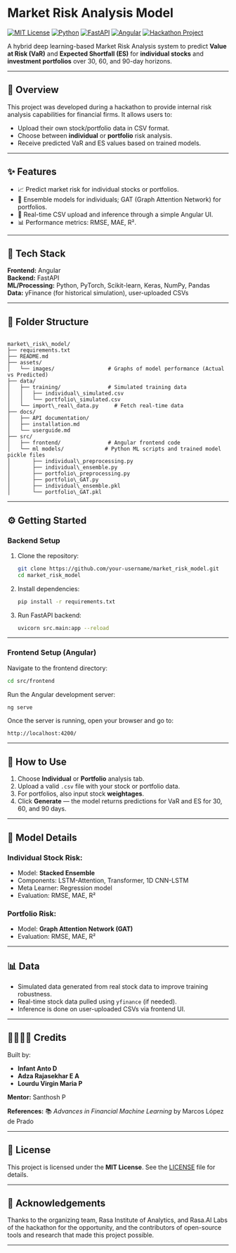 # Market Risk Analysis Model

[![MIT License](https://img.shields.io/badge/License-MIT-green.svg)](LICENSE)
[![Python](https://img.shields.io/badge/Python-3.9+-blue.svg)](https://www.python.org/)
[![FastAPI](https://img.shields.io/badge/FastAPI-Backend-green.svg)](https://fastapi.tiangolo.com/)
[![Angular](https://img.shields.io/badge/Angular-Frontend-red.svg)](https://angular.io/)
[![Hackathon Project](https://img.shields.io/badge/Status-Hackathon-blueviolet.svg)]()

A hybrid deep learning-based Market Risk Analysis system to predict **Value at Risk (VaR)** and **Expected Shortfall (ES)** for **individual stocks** and **investment portfolios** over 30, 60, and 90-day horizons.

---

## 🚀 Overview

This project was developed during a hackathon to provide internal risk analysis capabilities for financial firms. It allows users to:

- Upload their own stock/portfolio data in CSV format.
- Choose between **individual** or **portfolio** risk analysis.
- Receive predicted VaR and ES values based on trained models.

---

## ✨ Features

- 📈 Predict market risk for individual stocks or portfolios.
- 🧠 Ensemble models for individuals; GAT (Graph Attention Network) for portfolios.
- 🔁 Real-time CSV upload and inference through a simple Angular UI.
- 📊 Performance metrics: RMSE, MAE, R².

---

## 🧰 Tech Stack

**Frontend:** Angular  
**Backend:** FastAPI  
**ML/Processing:** Python, PyTorch, Scikit-learn, Keras, NumPy, Pandas  
**Data:** yFinance (for historical simulation), user-uploaded CSVs

---

## 📁 Folder Structure

```

market\_risk\_model/
├── requirements.txt
├── README.md
├── assets/
│   └── images/                 # Graphs of model performance (Actual vs Predicted)
├── data/
│   ├── training/               # Simulated training data
│   │   ├── individual\_simulated.csv
│   │   └── portfolio\_simulated.csv
│   └── import\_real\_data.py     # Fetch real-time data
├── docs/
│   ├── API documentation/
│   ├── installation.md
│   └── userguide.md
├── src/
│   ├── frontend/               # Angular frontend code
│   └── ml models/             # Python ML scripts and trained model pickle files
│       ├── individual\_preprocessing.py
│       ├── individual\_ensemble.py
│       ├── portfolio\_preprocessing.py
│       ├── portfolio\_GAT.py
│       ├── individual\_ensemble.pkl
│       └── portfolio\_GAT.pkl

````

---

## ⚙️ Getting Started

### Backend Setup

1. Clone the repository:
   ```bash
   git clone https://github.com/your-username/market_risk_model.git
   cd market_risk_model
   ````

2. Install dependencies:

   ```bash
   pip install -r requirements.txt
   ```

3. Run FastAPI backend:

   ```bash
   uvicorn src.main:app --reload
   ```

---

### Frontend Setup (Angular)

Navigate to the frontend directory:

```bash
cd src/frontend
```

Run the Angular development server:

```bash
ng serve
```

Once the server is running, open your browser and go to:

```
http://localhost:4200/
```

---

## 🧪 How to Use

1. Choose **Individual** or **Portfolio** analysis tab.
2. Upload a valid `.csv` file with your stock or portfolio data.
3. For portfolios, also input stock **weightages**.
4. Click **Generate** — the model returns predictions for VaR and ES for 30, 60, and 90 days.

---

## 🧠 Model Details

### Individual Stock Risk:

* Model: **Stacked Ensemble**
* Components: LSTM-Attention, Transformer, 1D CNN-LSTM
* Meta Learner: Regression model
* Evaluation: RMSE, MAE, R²

### Portfolio Risk:

* Model: **Graph Attention Network (GAT)**
* Evaluation: RMSE, MAE, R²

---

## 📊 Data

* Simulated data generated from real stock data to improve training robustness.
* Real-time stock data pulled using `yfinance` (if needed).
* Inference is done on user-uploaded CSVs via frontend UI.

---

## 👨‍👩‍👧‍👦 Credits

Built by:

* **Infant Anto D**
* **Adza Rajasekhar E A**
* **Lourdu Virgin Maria P**

**Mentor:** Santhosh P

**References:**
📚 *Advances in Financial Machine Learning* by Marcos López de Prado

---

## 📄 License

This project is licensed under the **MIT License**.
See the [LICENSE](./LICENSE) file for details.

---

## 🙌 Acknowledgements

Thanks to the organizing team, Rasa Institute of Analytics, and Rasa.AI Labs of the hackathon for the opportunity, and the contributors of open-source tools and research that made this project possible.

---
